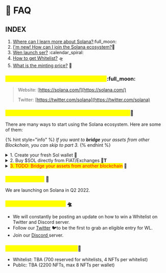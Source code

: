 # 🙋 FAQ

## INDEX

1. [Where can I learn more about Solana?](faq.md#1.-where-can-i-learn-more-about-terra):full\_moon:
2. [I'm new! How can I join the Solana ecosystem?](faq.md#2.-im-new-how-can-i-join-the-terra-ecosystem)🌌
3. [Wen launch ser?](faq.md#4.-wen-launch) :calendar\_spiral:
4. [How to get Whitelist?](faq.md#how-to-get-whitelist) 🛸
5. [What is the minting price?](faq.md#5.-what-is-the-minting-price) 🔖

### <mark style="color:yellow;">1. Where can I learn more about Solana?</mark>:full\_moon:

> Website: [https://solana.com/](https://solana.com/)
>
> Twitter: [https://twitter.com/solana](https://twitter.com/solana)

### <mark style="color:yellow;">2. I'm new! How can I join the Solana ecosystem?</mark>🌌&#x20;

There are many ways to start using the Solana ecosystem. Here are some of them:

{% hint style="info" %}
_If you want to **bridge** your assets from other Blockchain, you can skip to part 3._
{% endhint %}

<details>

<summary>1. Create your fresh Sol wallet <span data-gb-custom-inline data-tag="emoji" data-code="1f389">🎉</span></summary>

#### Download your fresh Terra Wallet and set it up :closed\_lock\_with\_key:

* [Phantom Wallet](https://phantom.app/) :ghost:
* [Solflare](https://solflare.com/) :boom:

</details>

<details>

<summary>2. Buy  $SOL directly from FIAT/Exchanges <span data-gb-custom-inline data-tag="emoji" data-code="1f4b1">💱</span><strong>T</strong></summary>

* **TBA**

</details>

<details>

<summary><mark style="color:red;">3. TODO: Bridge your assets from another blockchain</mark> <span data-gb-custom-inline data-tag="emoji" data-code="1f309">🌉</span></summary>

* Get your $SOL on your chain
  * Avalanche = [TraderJoe](https://traderjoexyz.com/trade?inputCurrency=FvwEAhmxKfeiG8SnEvq42hc6whRyY3EFYAvebMqDNDGCgxN5Z\&outputCurrency=0xb599c3590F42f8F995ECfa0f85D2980B76862fc1) (Axelar)
  * Fantom = [SpookySwap](https://spookyswap.finance/swap?inputCurrency=0x4e15361fd6b4bb609fa63c81a2be19d873717870\&outputCurrency=0x846e4D51d7E2043C1a87E0Ab7490B93FB940357b) (Wormhole)
  * Ethereum = [1inch](https://app.1inch.io/#/1/swap/ETH/0xa693B19d2931d498c5B318dF961919BB4aee87a5) (Wormhole)
  * BSC = [PancakeSwap](https://pancakeswap.finance/swap?inputCurrency=0xe9e7cea3dedca5984780bafc599bd69add087d56\&outputCurrency=0x3d4350cD54aeF9f9b2C29435e0fa809957B3F30a) (Wormhole)
  * Solana users can use [https://portalbridge.com/#/transfer](https://portalbridge.com/#/transfer)

<!---->

* **Go to** [**https://bridge.terra.money/**](https://bridge.terra.money/) **and connect your wallet**

****![](<../.gitbook/assets/image (6).png>)

* **Choose your Chain from the dropdown list. **_****_&#x20;

_If you don't see your $UST amount,_ _try to change the Bridge Protocol from **WORMHOLE** to **AXELAR** or vice versa._

__![](<../.gitbook/assets/image (5).png>)__

* **Put your Terra wallet address in **_**"Destination Address"**_&#x20;

<!---->

* **"Unlock token to send", "Send" and "Confirm" the transaction**

_****_

</details>

### <mark style="color:yellow;">3. Wen launch?</mark> 📅

We are launching on Solana in Q2 2022.

### <mark style="color:yellow;">4. How to get Whitelist?</mark> 🛸

* We will constantly be posting an update on how to win a Whitelist on Twitter and Discord server.
* Follow our [Twitter](https://twitter.com/cognitiveArk) :bird:to be the first to grab an eligible entry for WL.
* Join our [Discord ](https://discord.gg/cognitiveark)server.

### <mark style="color:yellow;">5. What is the minting price?</mark>🔖

* Whitelist: TBA (700 reserved for whitelists, 4 NFTs per whitelist)
* Public: TBA (2200 NFTs, max 8 NFTs per wallet)

##


